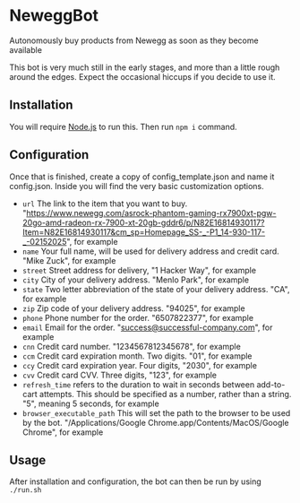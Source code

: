 # NeweggBot
Autonomously buy products from Newegg as soon as they become available

This bot is very much still in the early stages, and more than a little rough around the edges.  Expect the occasional hiccups if you decide to use it.

## Installation
You will require [Node.js](https://nodejs.org/en/) to run this.
Then run `npm i` command.

## Configuration
Once that is finished, create a copy of config_template.json and name it config.json. Inside you will find the very basic customization options.  
- `url` The link to the item that you want to buy. "https://www.newegg.com/asrock-phantom-gaming-rx7900xt-pgw-20go-amd-radeon-rx-7900-xt-20gb-gddr6/p/N82E16814930117?Item=N82E16814930117&cm_sp=Homepage_SS-_-P1_14-930-117-_-02152025", for example
- `name` Your full name, will be used for delivery address and credit card. "Mike Zuck", for example
- `street` Street address for delivery, "1 Hacker Way", for example
- `city` City of your delivery address. "Menlo Park", for example
- `state` Two letter abbreviation of the state of your delivery address. "CA", for example
- `zip` Zip code of your delivery address. "94025", for example
- `phone` Phone number for the order. "6507822377", for example
- `email` Email for the order. "success@successful-company.com", for example
- `cnn` Credit card number. "1234567812345678", for example
- `ccm` Credit card expiration month. Two digits. "01", for example
- `ccy` Credit card expiration year. Four digits, "2030", for example
- `cvv` Credit card CVV. Three digits, "123", for example
- `refresh_time` refers to the duration to wait in seconds between add-to-cart attempts. This should be specified as a number, rather than a string. "5", meaning 5 seconds, for example
- `browser_executable_path` This will set the path to the browser to be used by the bot. "/Applications/Google Chrome.app/Contents/MacOS/Google Chrome", for example

## Usage
After installation and configuration, the bot can then be run by using `./run.sh` 